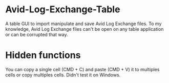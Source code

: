 # Avid-Log-Exchange-Table
A table GUI to import manipulate and save Avid Log Exchange files.
To my knowledge, Avid Log Exchange files can't be open on any table application or can be corrupted that way.

# Hidden functions
You can copy a single cell (CMD + C) and paste (CMD + V) it to multiples cells or copy multiples cells.
Didn't test it on Windows.
